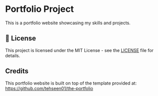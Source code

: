 # Portfolio Project
This is a portfolio website showcasing my skills and projects.

## 📝 License

This project is licensed under the MIT License - see the [LICENSE](LICENSE) file for details.

## Credits
This portfolio website is built on top of the template provided at: https://github.com/tehseen01/the-portfolio
